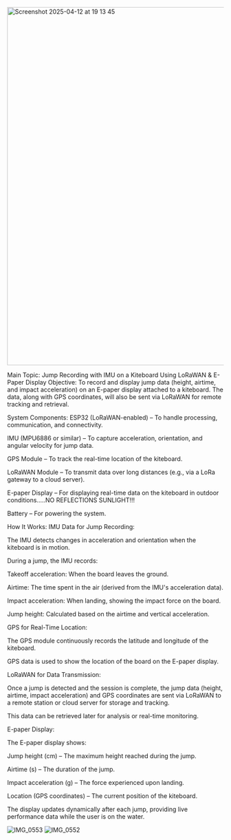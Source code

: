 

<img width="833" alt="Screenshot 2025-04-12 at 19 13 45" src="https://github.com/user-attachments/assets/b3ce92f6-f451-4f28-bc47-51dda93d49d4" />



Main Topic: Jump Recording with IMU on a Kiteboard Using LoRaWAN & E-Paper Display
Objective:
To record and display jump data (height, airtime, and impact acceleration) on an E-paper display attached to a kiteboard. The data, along with GPS coordinates, will also be sent via LoRaWAN for remote tracking and retrieval.

System Components:
ESP32 (LoRaWAN-enabled) – To handle processing, communication, and connectivity.

IMU (MPU6886 or similar) – To capture acceleration, orientation, and angular velocity for jump data.

GPS Module – To track the real-time location of the kiteboard.

LoRaWAN Module – To transmit data over long distances (e.g., via a LoRa gateway to a cloud server).

E-paper Display – For displaying real-time data on the kiteboard in outdoor conditions.....NO REFLECTIONS SUNLIGHT!!!

Battery – For powering the system.

How It Works:
IMU Data for Jump Recording:

The IMU detects changes in acceleration and orientation when the kiteboard is in motion.

During a jump, the IMU records:

Takeoff acceleration: When the board leaves the ground.

Airtime: The time spent in the air (derived from the IMU's acceleration data).

Impact acceleration: When landing, showing the impact force on the board.

Jump height: Calculated based on the airtime and vertical acceleration.

GPS for Real-Time Location:

The GPS module continuously records the latitude and longitude of the kiteboard.

GPS data is used to show the location of the board on the E-paper display.

LoRaWAN for Data Transmission:

Once a jump is detected and the session is complete, the jump data (height, airtime, impact acceleration) and GPS coordinates are sent via LoRaWAN to a remote station or cloud server for storage and tracking.

This data can be retrieved later for analysis or real-time monitoring.

E-paper Display:

The E-paper display shows:

Jump height (cm) – The maximum height reached during the jump.

Airtime (s) – The duration of the jump.

Impact acceleration (g) – The force experienced upon landing.

Location (GPS coordinates) – The current position of the kiteboard.

The display updates dynamically after each jump, providing live performance data while the user is on the water.


![IMG_0553](https://github.com/user-attachments/assets/e02b7047-d51e-402c-a2ab-a63e0c1dafc9)
![IMG_0552](https://github.com/user-attachments/assets/5a632483-6bc4-437e-85e8-c9e301962c63)
